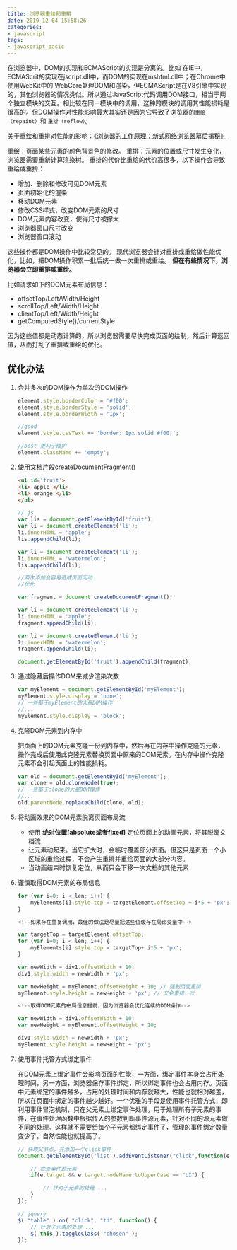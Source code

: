 ```yaml
---
title: 浏览器重绘和重排
date: 2019-12-04 15:58:26
categories:
- javascript
tags:
- javascript_basic
---
```


在浏览器中，DOM的实现和ECMAScript的实现是分离的。比如 在IE中，ECMAScrit的实现在jscript.dll中，而DOM的实现在mshtml.dll中；在Chrome中使用WebKit中的 WebCore处理DOM和渲染，但ECMAScript是在V8引擎中实现的，其他浏览器的情况类似。所以通过JavaScript代码调用DOM接口，相当于两个独立模块的交互。相比较在同一模块中的调用，这种跨模块的调用其性能损耗是很高的。但DOM操作对性能影响最大其实还是因为它导致了浏览器的`重绘（repaint）`和 `重排（reflow）`。

关于重绘和重排对性能的影响：[《浏览器的工作原理：新式网络浏览器幕后揭秘》](https://www.html5rocks.com/zh/tutorials/internals/howbrowserswork/)

重绘：页面某些元素的颜色背景色的修改。
重排：元素的位置或尺寸发生变化，浏览器需要重新计算渲染树。
重排的代价比重绘的代价高很多，以下操作会导致重绘或重排：

- 增加、删除和修改可见DOM元素
- 页面初始化的渲染
- 移动DOM元素
- 修改CSS样式，改变DOM元素的尺寸
- DOM元素内容改变，使得尺寸被撑大
- 浏览器窗口尺寸改变
- 浏览器窗口滚动

这些操作都是DOM操作中比较常见的。
现代浏览器会针对重排或重绘做性能优化，比如，把DOM操作积累一批后统一做一次重排或重绘。
**但在有些情况下，浏览器会立即重排或重绘。**

比如请求如下的DOM元素布局信息：

- offsetTop/Left/Width/Height
- scrollTop/Left/Width/Height
- clientTop/Left/Width/Height
- getComputedStyle()/currentStyle

因为这些值都是动态计算的，所以浏览器需要尽快完成页面的绘制，然后计算返回值，从而打乱了重排或重绘的优化。

## 优化办法

1. 合并多次的DOM操作为单次的DOM操作

    ```javascript
    element.style.borderColor = '#f00';
    element.style.borderStyle = 'solid';
    element.style.borderWidth = '1px';

    //good
    element.style.cssText += 'border: 1px solid #f00;';

    //best 更利于维护
    element.className += 'empty';
    ```

2. 使用文档片段createDocumentFragment()

    ```html
    <ul id='fruit'>
    <li> apple </li>
    <li> orange </li>
    </ul>

    ```

    ```javascript
    // js
    var lis = document.getElementById('fruit');
    var li = document.createElement('li');
    li.innerHTML = 'apple';
    lis.appendChild(li);

    var li = document.createElement('li');
    li.innerHTML = 'watermelon';
    lis.appendChild(li);

    //两次添加会容易造成页面闪动
    //优化

    var fragment = document.createDocumentFragment();

    var li = document.createElement('li');
    li.innerHTML = 'apple';
    fragment.appendChild(li);

    var li = document.createElement('li');
    li.innerHTML = 'watermelon';
    fragment.appendChild(li);

    document.getElementById('fruit').appendChild(fragment);
    ```

3. 通过隐藏后操作DOM来减少渲染次数

    ```javascript
    var myElement = document.getElementById('myElement');
    myElement.style.display = 'none';
    // 一些基于myElement的大量DOM操作
    //...
    myElement.style.display = 'block';
    ```

4. 克隆DOM元素到内存中

    把页面上的DOM元素克隆一份到内存中，然后再在内存中操作克隆的元素，操作完成后使用此克隆元素替换页面中原来的DOM元素。在内存中操作克隆元素不会引起页面上的性能损耗。

    ```javascript
    var old = document.getElementById('myElement');
    var clone = old.cloneNode(true);
    // 一些基于clone的大量DOM操作
    //...
    old.parentNode.replaceChild(clone, old);
    ```

5. 将动画效果的DOM元素脱离页面布局流

    - 使用 **绝对位置[absolute或者fixed]** 定位页面上的动画元素，将其脱离文档流
    - 让元素动起来。当它扩大时，会临时覆盖部分页面。但这只是页面一个小区域的重绘过程，不会产生重排并重绘页面的大部分内容。
    - 当动画结束时恢复定位，从而只会下移一次文档的其他元素

6. 谨慎取得DOM元素的布局信息

    ```JavaScript
    for (var i=0; i < len; i++) {
        myElements[i].style.top = targetElement.offsetTop + i*5 + 'px';
    }

    <!--如果存在重复调用，最佳的做法是尽量把这些值缓存在局部变量中-->

    var targetTop = targetElement.offsetTop;
    for (var i=0; i < len; i++) {
        myElements[i].style.top = targetTop+ i*5 + 'px';
    }

    ```

    ```JavaScript
    var newWidth = div1.offsetWidth + 10;
    div1.style.width = newWidth + 'px';

    var newHeight = myElement.offsetHeight + 10; // 强制页面重排
    myElement.style.height = newHeight + 'px'; // 又会重排一次

    <!--取得DOM元素的布局信息提前，因为浏览器会优化连续的DOM操作-->

    var newWidth = div1.offsetWidth + 10;
    var newHeight = myElement.offsetHeight + 10;

    div1.style.width = newWidth + 'px';
    myElement.style.height = newHeight + 'px';
    ```

7. 使用事件托管方式绑定事件

    在DOM元素上绑定事件会影响页面的性能，一方面，绑定事件本身会占用处理时间，另一方面，浏览器保存事件绑定，所以绑定事件也会占用内存。页面中元素绑定的事件越多，占用的处理时间和内存就越大，性能也就相对越差，所以在页面中绑定的事件越少越好。一个优雅的手段是使用事件托管方式，即利用事件冒泡机制，只在父元素上绑定事件处理，用于处理所有子元素的事件，在事件处理函数中根据传入的参数判断事件源元素，针对不同的源元素做不同的处理。这样就不需要给每个子元素都绑定事件了，管理的事件绑定数量变少了，自然性能也就提高了。

    ```javascript
    // 获取父节点，并添加一个click事件
    document.getElementById('list').addEventListener("click",function(e) {

        // 检查事件源元素
        if(e.target && e.target.nodeName.toUpperCase == "LI") {

            // 针对子元素的处理 ...
        }
    });

    // jquery
    $( "table" ).on( "click", "td", function() {
        // 针对子元素的处理 ...
        $( this ).toggleClass( "chosen" );
    });

    ```
